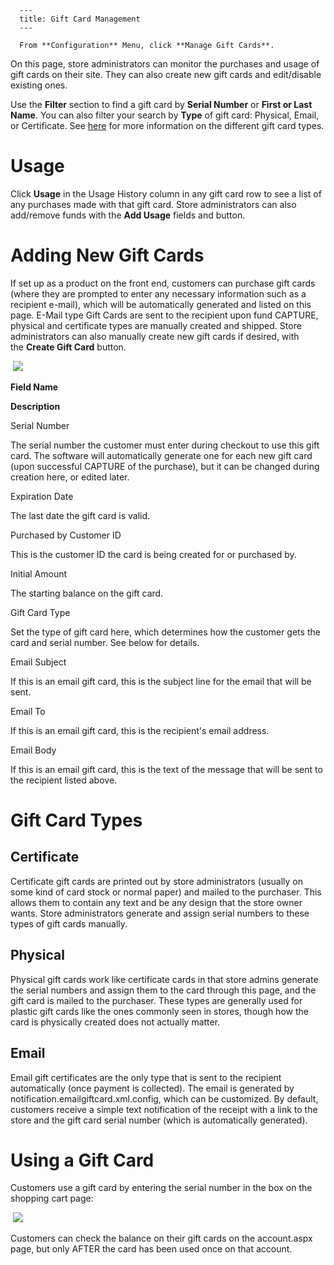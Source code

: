 
      ---
      title: Gift Card Management
      ---

      From **Configuration** Menu, click **Manage Gift Cards**.   
  
On this page, store administrators can monitor the purchases and usage of gift cards on their site. They can also create new gift cards and edit/disable existing ones.  
  
Use the **Filter** section to find a gift card by **Serial Number** or **First or Last Name**. You can also filter your search by **Type** of gift card: Physical, Email, or Certificate. See [here](default.aspx?pageid=product_types) for more information on the different gift card types.  
  

Usage
=====

Click **Usage** in the Usage History column in any gift card row to see a list of any purchases made with that gift card. Store administrators can also add/remove funds with the **Add Usage** fields and button.

Adding New Gift Cards
=====================

If set up as a product on the front end, customers can purchase gift cards (where they are prompted to enter any necessary information such as a recipient e-mail), which will be automatically generated and listed on this page. E-Mail type Gift Cards are sent to the recipient upon fund CAPTURE, physical and certificate types are manually created and shipped. Store administrators can also manually create new gift cards if desired, with the **Create Gift Card** button.  
  
 ![](images/1415833387102.png) 

**Field Name**

**Description**

Serial Number

The serial number the customer must enter during checkout to use this gift card. The software will automatically generate one for each new gift card (upon successful CAPTURE of the purchase), but it can be changed during creation here, or edited later.

Expiration Date

The last date the gift card is valid.

Purchased by Customer ID

This is the customer ID the card is being created for or purchased by.

Initial Amount

The starting balance on the gift card.

Gift Card Type

Set the type of gift card here, which determines how the customer gets the card and serial number. See below for details.

Email Subject

If this is an email gift card, this is the subject line for the email that will be sent.

Email To

If this is an email gift card, this is the recipient's email address.

Email Body

If this is an email gift card, this is the text of the message that will be sent to the recipient listed above.

Gift Card Types
===============

Certificate
-----------

Certificate gift cards are printed out by store administrators (usually on some kind of card stock or normal paper) and mailed to the purchaser. This allows them to contain any text and be any design that the store owner wants. Store administrators generate and assign serial numbers to these types of gift cards manually.  
  

Physical
--------

Physical gift cards work like certificate cards in that store admins generate the serial numbers and assign them to the card through this page, and the gift card is mailed to the purchaser. These types are generally used for plastic gift cards like the ones commonly seen in stores, though how the card is physically created does not actually matter.  
  

Email
-----

Email gift certificates are the only type that is sent to the recipient automatically (once payment is collected). The email is generated by notification.emailgiftcard.xml.config, which can be customized. By default, customers receive a simple text notification of the receipt with a link to the store and the gift card serial number (which is automatically generated).  
  

Using a Gift Card
=================

Customers use a gift card by entering the serial number in the box on the shopping cart page:  
  
 ![](images/1415833607460.png) 

Customers can check the balance on their gift cards on the account.aspx page, but only AFTER the card has been used once on that account.
      